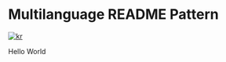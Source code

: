 # Multilanguage README Pattern
[![kr](https://img.shields.io/badge/lang-kr-red.svg)](https://github.com/HyunjunGil/PIU-StepMaker/blob/main/README.md)

Hello World
